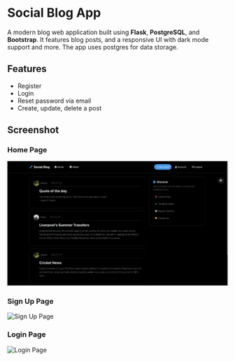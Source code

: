 # Social Blog App 

A modern blog web application built using **Flask**, **PostgreSQL**, and **Bootstrap**. It features blog posts, and a responsive UI with dark mode support and more. The app uses postgres for data storage.

## Features

- Register
- Login
- Reset password via email
- Create, update, delete a post

## Screenshot

### Home Page
![Home Page](<screenshot/home page dark.png>)

### Sign Up Page
![Sign Up Page](<screenshot/Screenshot 2025-07-28 at 6.46.23 PM.png>)

### Login Page
![Login Page](<screenshot/Screenshot 2025-07-28 at 5.07.01 PM.png>)
